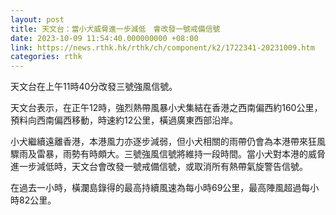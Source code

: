 ```yaml
---
layout: post
title: 天文台：當小犬威脅進一步減低　會改發一號戒備信號
date: 2023-10-09 11:54:40.000000000 +08:00
link: https://news.rthk.hk/rthk/ch/component/k2/1722341-20231009.htm
categories: rthk
---
```


天文台在上午11時40分改發三號強風信號。

天文台表示，在正午12時，強烈熱帶風暴小犬集結在香港之西南偏西約160公里，預料向西南偏西移動，時速約12公里，橫過廣東西部沿岸。

小犬繼續遠離香港，本港風力亦逐步減弱，但小犬相關的雨帶仍會為本港帶來狂風驟雨及雷暴，雨勢有時頗大。三號強風信號將維持一段時間。當小犬對本港的威脅進一步減低時，天文台會改發一號戒備信號，或取消所有熱帶氣旋警告信號。

在過去一小時，橫瀾島錄得的最高持續風速為每小時69公里，最高陣風超過每小時82公里。
